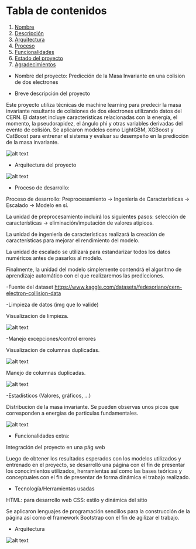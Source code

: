 # Tabla de contenidos

1. [Nombre](#Nombre)
2. [Descripción](#descripción)
3. [Arquitectura](#Arquitectura)
4. [Proceso](#Proceso)
5. [Funcionalidades](#Funcionalidades)
6. [Estado del proyecto](#EstadoDelProyecto)
7. [Agradecimientos](#Agradecimientos)


* Nombre del proyecto: Predicción de la Masa Invariante en una colision de dos electrones

* Breve descripción del proyecto

Este proyecto utiliza técnicas de machine learning para predecir la masa invariante resultante de colisiones de dos electrones utilizando datos del CERN. El dataset incluye características relacionadas con la energía, el momento, la pseudorapidez, el ángulo phi y otras variables derivadas del evento de colisión. Se aplicaron modelos como LightGBM, XGBoost y CatBoost para entrenar el sistema y evaluar su desempeño en la predicción de la masa invariante.

![alt text](1.jpg)

* Arquitectura del proyecto

![alt text](2.jpg)

* Proceso de desarrollo:

Proceso de desarrollo: Preprocesamiento -> Ingeniería de Características -> Escalado -> Modelo en sí.

La unidad de preprocesamiento incluirá los siguientes pasos: selección de características -> eliminación/imputación de valores atípicos.

La unidad de ingeniería de características realizará la creación de características para mejorar el rendimiento del modelo.

La unidad de escalado se utilizará para estandarizar todos los datos numéricos antes de pasarlos al modelo.

Finalmente, la unidad del modelo simplemente contendrá el algoritmo de aprendizaje automático con el que realizaremos las predicciones.

-Fuente del dataset https://www.kaggle.com/datasets/fedesoriano/cern-electron-collision-data

-Limpieza de datos (img que lo valide)

Visualizacion de limpieza.

![alt text](3.jpg)


-Manejo excepciones/control errores

Visualizacion de columnas duplicadas.

![alt text](4.jpg)

Manejo de columnas duplicadas.

![alt text](5.jpg)

-Estadísticos (Valores, gráficos, …)

Distribucion de la masa invariante. Se pueden observas unos picos que corresponden a energias de particulas fundamentales.

![alt text](6.jpg)

* Funcionalidades extra:

Integración del proyecto en una pág web

Luego de obtener los resultados esperados con los modelos utilizados y entrenado en el proyecto, se desarrolló una página con el fin de presentar los conocimientos utilizados, herramientas así como las bases teóricas y conceptuales con el fin de presentar de forma dinámica el trabajo realizado.

- Tecnología/Herramientas usadas

HTML: para desarrollo web 
CSS: estilo y dinámica del sitio

Se aplicaron lenguajes de programación sencillos para la construcción de la página así como el framework Bootstrap con el fin de agilizar el trabajo.

- Arquitectura

![alt text](7.jpg)

